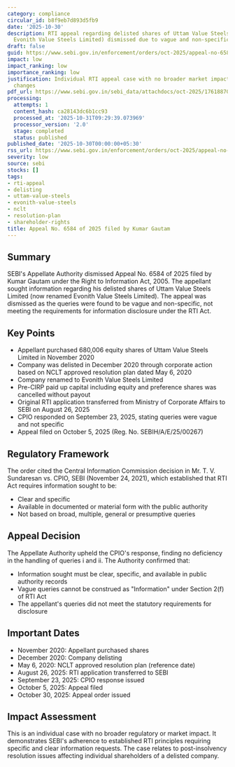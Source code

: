 ```yaml
---
category: compliance
circular_id: b8f9eb7d893d5fb9
date: '2025-10-30'
description: RTI appeal regarding delisted shares of Uttam Value Steels Limited (now
  Evonith Value Steels Limited) dismissed due to vague and non-specific queries.
draft: false
guid: https://www.sebi.gov.in/enforcement/orders/oct-2025/appeal-no-6584-of-2025-filed-by-kumar-gautam_97568.html
impact: low
impact_ranking: low
importance_ranking: low
justification: Individual RTI appeal case with no broader market impact or regulatory
  changes
pdf_url: https://www.sebi.gov.in/sebi_data/attachdocs/oct-2025/1761887018811.pdf
processing:
  attempts: 1
  content_hash: ca28143dc6b1cc93
  processed_at: '2025-10-31T09:29:39.073969'
  processor_version: '2.0'
  stage: completed
  status: published
published_date: '2025-10-30T00:00:00+05:30'
rss_url: https://www.sebi.gov.in/enforcement/orders/oct-2025/appeal-no-6584-of-2025-filed-by-kumar-gautam_97568.html
severity: low
source: sebi
stocks: []
tags:
- rti-appeal
- delisting
- uttam-value-steels
- evonith-value-steels
- nclt
- resolution-plan
- shareholder-rights
title: Appeal No. 6584 of 2025 filed by Kumar Gautam
---
```


## Summary

SEBI's Appellate Authority dismissed Appeal No. 6584 of 2025 filed by Kumar Gautam under the Right to Information Act, 2005. The appellant sought information regarding his delisted shares of Uttam Value Steels Limited (now renamed Evonith Value Steels Limited). The appeal was dismissed as the queries were found to be vague and non-specific, not meeting the requirements for information disclosure under the RTI Act.

## Key Points

- Appellant purchased 680,006 equity shares of Uttam Value Steels Limited in November 2020
- Company was delisted in December 2020 through corporate action based on NCLT approved resolution plan dated May 6, 2020
- Company renamed to Evonith Value Steels Limited
- Pre-CIRP paid up capital including equity and preference shares was cancelled without payout
- Original RTI application transferred from Ministry of Corporate Affairs to SEBI on August 26, 2025
- CPIO responded on September 23, 2025, stating queries were vague and not specific
- Appeal filed on October 5, 2025 (Reg. No. SEBIH/A/E/25/00267)

## Regulatory Framework

The order cited the Central Information Commission decision in Mr. T. V. Sundaresan vs. CPIO, SEBI (November 24, 2021), which established that RTI Act requires information sought to be:
- Clear and specific
- Available in documented or material form with the public authority
- Not based on broad, multiple, general or presumptive queries

## Appeal Decision

The Appellate Authority upheld the CPIO's response, finding no deficiency in the handling of queries i and ii. The Authority confirmed that:
- Information sought must be clear, specific, and available in public authority records
- Vague queries cannot be construed as "Information" under Section 2(f) of RTI Act
- The appellant's queries did not meet the statutory requirements for disclosure

## Important Dates

- November 2020: Appellant purchased shares
- December 2020: Company delisting
- May 6, 2020: NCLT approved resolution plan (reference date)
- August 26, 2025: RTI application transferred to SEBI
- September 23, 2025: CPIO response issued
- October 5, 2025: Appeal filed
- October 30, 2025: Appeal order issued

## Impact Assessment

This is an individual case with no broader regulatory or market impact. It demonstrates SEBI's adherence to established RTI principles requiring specific and clear information requests. The case relates to post-insolvency resolution issues affecting individual shareholders of a delisted company.